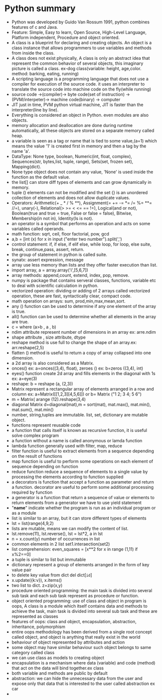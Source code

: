 # Python summary

- Python was developed by Guido Van Rossum 1991, python combines features of c and Java.
- Feature: Simple, Easy to learn, Open Source, High-Level Language, Platform independent, Procedure and object oriented.
- A class is a blueprint for declaring and creating objects. An object is a class instance that allows programmers to use variables and methods from inside the class.
- A class does not exist physically, A class is only an abstract idea that represent the common behavior of several objects, this imaginary picture is called a class. ex-dog class(variable: height, age,color. method: barking, eating,  running)
- A scripting language is a programming language that does not use a compiler for execution of the source code. it uses an interpreter to translate the source code into machine code on the fly(while running)
- source code ->(compiler)-> byte code(set of instruction) ->(PVM/interpeter)-> machine code(binary) -> computer
- JIT just in time, PVM python virtual machine, JIT is faster than the interpreter(line by line).
- Everything is considered an object in Python. even modules are also objects.
- memory allocation and deallocation are done during runtime automatically, all these objects are stored on a separate memory called heap.
- a variable is seen as a tag or name that is tied to some value,(a=1) which means the value '1' is created first in memory and then a tag by the name 'a'.
- DataType: None type, boolean, Numeric(int, float, complex), Sequences(str, bytes,list, tuple, range), Sets(set, frozen set), Mapping(dict).
- None type object does not contain any value, 'None' is used inside the function as the default value.
- the list[] can store diff types of elements and can grow dynamically in memory.
- tuple () elements can not be modified and the set {} is an unordered collection of elements and does not allow duplicate values.
- Operators: Arithmetic(+ _ * / % **), Assignment(= += -= *= /= %= **= //=), unary(-), Relational(> >= < <= == !=), Logical(and or not), Boolean(true and true = true, False or false = false), Bitwise, Membership(in not in), Identity(Is is not).
- an operator is a symbol that performs an operation and acts on some variables called operands.
- math function: sqrt, ceil, floor factorial, pow, gcd
- a,b = [int (x) for x in input ("enter two number").split(',')
- control statement: if, if else, if elif else, while loop, for loop, else suite, break, continue,pass, assert, return.
- the group of statement in python is called suite.
- synatx: assert expression, message 
- array use less memory than lists and they offer faster execution than list.
- import array, a = array.array('i',[5,6,7])
- array methods: append,count, extend, index, pop, remove.
- numpy is package that contains serveral classes, functions, variable etc to deal with scientific calculation in python.
- vectorized operation: dividing or adding of 2 arrays called vectorized operation, these are fast, syntactically clear, compact code.
- math operation on arrays: sum, prod,min,max,mean,sort.
- any () function can be used to determine if any one element of the array is true.
- all() function can be used to determine whether all elements in the array are true.
- c = where (a>b , a , b)
- ndim attribute represent number of dimensions in an array ex: arre.ndim
- shape attribute , size attribute, dtype
- reshape method is use full to change the shape of an array.ex: arr.reshape(2,5)
- flatten () method is useful to return a copy of array collapsed into one dimension.
- a 2d array is also considered as a Matrix.
- onces() ex: a=onces((3,4), float), zeroes () ex: b=zeros ((3,4), int)
- eyes() function create 2d array and fills elements in the diagonal with 1s ex: a=eye(3)
- reshape: b = reshape (a, (2,3))
- Matrix represent a rectangular array of elements arranged in a row and column ex: a=Matrix([[1,2,3][4,5,6]]) or b= Matrix ("1 2; 3 4; 5 6")
- m = Matrix( arange (12).reshape(3,4)
- diagonal Matrix d=diagonal(mat),m = sort(mat), mat.max(), mat.min(), mat.sum(), mat.min()
- number, string,tuples are immutable. list, set, dictionary are mutable object.
- functions represent reusable code
- a function that calls itself is known as recursive function, it is useful solve complex program
- a function without a name is called anonymous or lamda function
- lambda function generally used with filter, map, reduce
- filter function is useful to extract elements from a sequence depending on the result of functions
- map function is useful to perform some operations on each element of sequence depending on function
- reduce function reduce a sequence of elements to a single value by processing the elements according to function supplied 
- a decorators is function that accept a function as parameter and return a function. decorator are useful to perform some additional processing required by function
- a generator is a function that return a sequence of value or elements to return elements from a generator we have to use yield statement
- "__name__" indicate whether the program is run as an individual program or as a module
- list is similar to an array, but it can store different types of elements
- lst = list(range(4,9,2)
- lists are mutable, means we can modify the content of list.
- lst.remove(11), lst.reverse(), lst = lst*2, a in lst
- n = x.count(y) number of occurrences in list
- common elements in 2 list
set1.interaection(set2)
- list comprehension:
even_squares = [x**2 for x in range (1,11) if x%2==0]
- a tuple is similar to list but immutable
- dictionary represent a group of elements arranged in the form of key value pair
- to delete key value from dict
del dict[`id`]
- x.update({k:v}), x.items()
- two list to dict.  z=zip(x,y)
- procedure oriented programming: the main task is divided into several sub task and each sub task represent as procedure or function.
- object oriented programming: use of class and object in program is oops, A class is a module which itself contains data and methods to achieve the task, main task is divided into several sub task and these are represented as classes 
- features of oops: class and object, encapsulation, abstraction, inheritance, polymorphism
- entire oops methodology has been derived from a single root concept called object, and object is anything that really exist in the world
- behaviour of object represented by attributes and action
- some object may have similar behaviour such object belongs to same category called class
- we can use class as models to creating object
- encapsulation is a mechanism where data (variable) and code (method) that act on the data will bind together.ex class
- both variable and methods are public by default
- abstraction: we can hide the unnecessary data from the user and expose only that data that is interested to the user called abstraction ex car
- 
